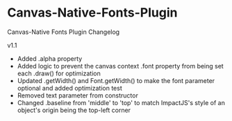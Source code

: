 Canvas-Native-Fonts-Plugin
==========================

Canvas-Native Fonts Plugin Changelog

v1.1

- Added .alpha property
- Added logic to prevent the canvas context .font property from being set each .draw() for optimization
- Updated .getWidth() and Font.getWidth() to make the font parameter optional and added optimization test
- Removed text parameter from constructor
- Changed .baseline from 'middle' to 'top' to match ImpactJS's style of an object's origin being the top-left corner